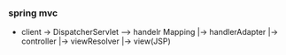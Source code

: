 ### spring mvc
- client -> DispatcherServlet --> handelr Mapping
                              |-> handlerAdapter
                              |-> controller
                              |-> viewResolver
                              |-> view(JSP)
